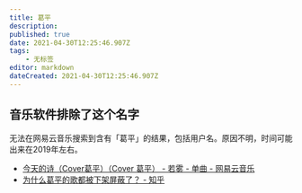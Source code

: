 ```yaml
---
title: 葛平
description: 
published: true
date: 2021-04-30T12:25:46.907Z
tags:
    - 无标签
editor: markdown
dateCreated: 2021-04-30T12:25:46.907Z
---
```


## 音乐软件排除了这个名字

无法在网易云音乐搜索到含有「葛平」的结果，包括用户名。原因不明，时间可能出来在2019年左右。

+ [今天的诗（Cover葛平）（Cover 葛平） - 若雾 - 单曲 - 网易云音乐](https://archive.is/xRpEf "https://music.163.com/#/song?id=453746370")
+ [为什么葛平的歌都被下架屏蔽了？ - 知乎](https://web.archive.org/web/20210430101225/https://www.zhihu.com/question/358478929)
